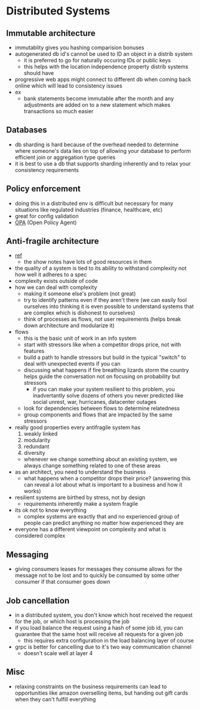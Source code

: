 # Distributed Systems

## Immutable architecture
- immutablity gives you hashing comparision bonuses
- autogenerated db id's cannot be used to ID an object in a distrib system
  - it is preferred to go for naturally occuring IDs or public keys
  - this helps with the location independence property distrib systems should have
- progressive web apps might connect to different db when coming back online which will lead to consistency issues
- ex
  - bank statements become immutable after the month and any adjustments are added on to a new statement which makes transactions so much easier

## Databases
- db sharding is hard because of the overhead needed to determine where someone's data lies on top of allowing your database to perform efficient join or aggregation type queries
- it is best to use a db that supports sharding inherently and to relax your consistency requirements

## Policy enforcement
- doing this in a distributed env is difficult but necessary for many situations like regulated industries (finance, healthcare, etc)
- great for config validation
- [OPA](https://www.openpolicyagent.org/docs/latest/ecosystem/) (Open Policy Agent)

## Anti-fragile architecture
- [ref](https://www.se-radio.net/2020/01/episode-396-barry-oreilly-on-antifragile-architecture/)
  - the show notes have lots of good resources in them
- the quality of a system is tied to its ability to withstand complexity not how well it adheres to a spec
- complexity exists outside of code
- how we can deal with complexity
  - making it someone else's problem (not great)
  - try to identify patterns even if they aren't there (we can easily fool ourselves into thinking it is even possible to understand systems that are complex which is dishonest to ourselves)
  - think of processes as flows, not user requirements (helps break down architecture and modularize it)
- flows
  - this is the basic unit of work in an info system
  - start with stressors like when a competitor drops price, not with features
  - build a path to handle stressors but build in the typical "switch" to deal with unexpected events if you can
  - discussing what happens if fire breathing lizards storm the country helps guide the conversation not on focusing on probability but stressors
    - if you can make your system resilient to this problem, you inadvertantly solve dozens of others you never predicted like social unrest, war, hurricanes, datacenter outages
  - look for dependencies between flows to determine relatedness
  - group components and flows that are impacted by the same stressors
- really good properties every antifragile system has
  1. weakly linked
  2. modularity
  3. redundant
  4. diversity
  - whenever we change something about an existing system, we always change something related to one of these areas
- as an architect, you need to understand the business
  - what happens when a competitor drops their price? (answering this can reveal a lot about what is important to a business and how it works)
- resilient systems are birthed by stress, not by design
  - requirements inherently make a system fragile
- its ok not to know everything
  - complex systems are exactly that and no experienced group of people can predict anything no matter how experienced they are
- everyone has a different viewpoint on complexity and what is considered complex

## Messaging
- giving consumers leases for messages they consume allows for the message not to be lost and to quickly be consumed by some other consumer if that consumer goes down

## Job cancellation
- in a distributed system, you don't know which host received the request for the job, or which host is processing the job
- if you load balance the request using a hash of some job id, you can guarantee that the same host will receive all requests for a given job
  - this requires extra configuration in the load balancing layer of course
- grpc is better for cancelling due to it's two way communication channel
  - doesn't scale well at layer 4

## Misc
- relaxing constraints on the business requirements can lead to opportunities like amazon overselling items, but handing out gift cards when they can't fulfill everything